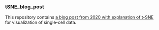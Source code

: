 ### tSNE_blog_post
This repository contains [a blog post from 2020 with explanation of t-SNE](https://htmlpreview.github.io/?https://github.com/petrsh/tSNE_blog_post/blob/main/tsne_explanation.html) for visualization of single-cell data.

